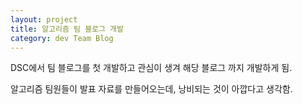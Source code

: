 ```yaml
---
layout: project
title: 알고리즘 팀 블로그 개발
category: dev Team Blog
---
```


DSC에서 팀 블로그를 첫 개발하고 관심이 생겨 해당 블로그 까지 개발하게 됨.

알고리즘 팀원들이 발표 자료를 만들어오는데, 낭비되는 것이 아깝다고 생각함.